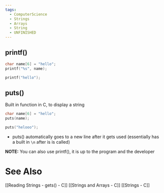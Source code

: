 ```yaml
---
tags:
  - ComputerScience
  - Strings
  - Arrays
  - String
  - UNFINISHED
---
```

## printf()
```c showlinenumbers
char name[6] = "hello";
printf("%s", name);
```

```c showlinenumbers
printf("hello");
```

## puts()
Built in function in C, to display a string
```c showlinenumbers
char name[6] = "hello";
puts(name);
```

```c showlinenumbers
puts("helooo");
```

- puts() automatically goes to a new line after it gets used
	(essentially has a built in `\n` after is is called)

**NOTE:** You can also use printf(), it is up to the program and the developer

# See Also
[[Reading Strings - gets() - C]]
[[Strings and Arrays - C]]
[[Strings - C]]